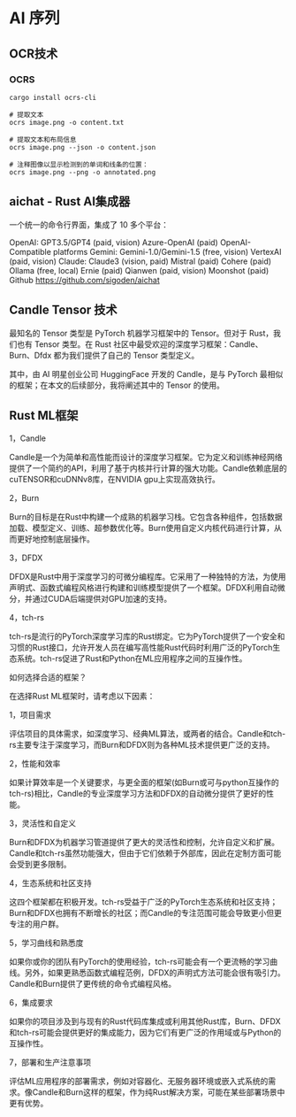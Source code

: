 # AI 序列


## OCR技术

### OCRS

```shell
cargo install ocrs-cli

# 提取文本
ocrs image.png -o content.txt

# 提取文本和布局信息
ocrs image.png --json -o content.json

# 注释图像以显示检测到的单词和线条的位置：
ocrs image.png --png -o annotated.png
```

## aichat - Rust AI集成器

一个统一的命令行界面，集成了 10 多个平台：

OpenAI: GPT3.5/GPT4 (paid, vision)
Azure-OpenAI (paid)
OpenAI-Compatible platforms
Gemini: Gemini-1.0/Gemini-1.5 (free, vision)
VertexAI (paid, vision)
Claude: Claude3 (vision, paid)
Mistral (paid)
Cohere (paid)
Ollama (free, local)
Ernie (paid)
Qianwen (paid, vision)
Moonshot (paid)
Github https://github.com/sigoden/aichat


## Candle Tensor 技术

最知名的 Tensor 类型是 PyTorch 机器学习框架中的 Tensor。但对于 Rust，我们也有 Tensor 类型。在 Rust 社区中最受欢迎的深度学习框架：Candle、Burn、Dfdx 都为我们提供了自己的 Tensor 类型定义。

其中，由 AI 明星创业公司 HuggingFace 开发的 Candle，是与 PyTorch 最相似的框架；在本文的后续部分，我将阐述其中的 Tensor 的使用。


## Rust ML框架

1，Candle

Candle是一个为简单和高性能而设计的深度学习框架。它为定义和训练神经网络提供了一个简约的API，利用了基于内核并行计算的强大功能。Candle依赖底层的cuTENSOR和cuDNNv8库，在NVIDIA gpu上实现高效执行。

2，Burn

Burn的目标是在Rust中构建一个成熟的机器学习栈。它包含各种组件，包括数据加载、模型定义、训练、超参数优化等。Burn使用自定义内核代码进行计算，从而更好地控制底层操作。

3，DFDX

DFDX是Rust中用于深度学习的可微分编程库。它采用了一种独特的方法，为使用声明式、函数式编程风格进行构建和训练模型提供了一个框架。DFDX利用自动微分，并通过CUDA后端提供对GPU加速的支持。

4，tch-rs

tch-rs是流行的PyTorch深度学习库的Rust绑定。它为PyTorch提供了一个安全和习惯的Rust接口，允许开发人员在编写高性能Rust代码时利用广泛的PyTorch生态系统。tch-rs促进了Rust和Python在ML应用程序之间的互操作性。


如何选择合适的框架？

在选择Rust ML框架时，请考虑以下因素：

1，项目需求

评估项目的具体需求，如深度学习、经典ML算法，或两者的结合。Candle和tch-rs主要专注于深度学习，而Burn和DFDX则为各种ML技术提供更广泛的支持。

2，性能和效率

如果计算效率是一个关键要求，与更全面的框架(如Burn或可与python互操作的tch-rs)相比，Candle的专业深度学习方法和DFDX的自动微分提供了更好的性能。

3，灵活性和自定义

Burn和DFDX为机器学习管道提供了更大的灵活性和控制，允许自定义和扩展。Candle和tch-rs虽然功能强大，但由于它们依赖于外部库，因此在定制方面可能会受到更多限制。

4，生态系统和社区支持

这四个框架都在积极开发。tch-rs受益于广泛的PyTorch生态系统和社区支持；Burn和DFDX也拥有不断增长的社区；而Candle的专注范围可能会导致更小但更专注的用户群。

5，学习曲线和熟悉度

如果你或你的团队有PyTorch的使用经验，tch-rs可能会有一个更流畅的学习曲线。另外，如果更熟悉函数式编程范例，DFDX的声明式方法可能会很有吸引力。Candle和Burn提供了更传统的命令式编程风格。

6，集成要求

如果你的项目涉及到与现有的Rust代码库集成或利用其他Rust库，Burn、DFDX和tch-rs可能会提供更好的集成能力，因为它们有更广泛的作用域或与Python的互操作性。

7，部署和生产注意事项

评估ML应用程序的部署需求，例如对容器化、无服务器环境或嵌入式系统的需求。像Candle和Burn这样的框架，作为纯Rust解决方案，可能在某些部署场景中更有优势。
